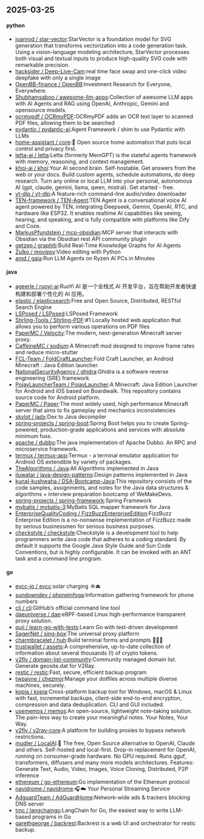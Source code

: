 ## 2025-03-25

#### python
* [joanrod / star-vector](https://github.com/joanrod/star-vector):StarVector is a foundation model for SVG generation that transforms vectorization into a code generation task. Using a vision-language modeling architecture, StarVector processes both visual and textual inputs to produce high-quality SVG code with remarkable precision.
* [hacksider / Deep-Live-Cam](https://github.com/hacksider/Deep-Live-Cam):real time face swap and one-click video deepfake with only a single image
* [OpenBB-finance / OpenBB](https://github.com/OpenBB-finance/OpenBB):Investment Research for Everyone, Everywhere.
* [Shubhamsaboo / awesome-llm-apps](https://github.com/Shubhamsaboo/awesome-llm-apps):Collection of awesome LLM apps with AI Agents and RAG using OpenAI, Anthropic, Gemini and opensource models.
* [ocrmypdf / OCRmyPDF](https://github.com/ocrmypdf/OCRmyPDF):OCRmyPDF adds an OCR text layer to scanned PDF files, allowing them to be searched
* [pydantic / pydantic-ai](https://github.com/pydantic/pydantic-ai):Agent Framework / shim to use Pydantic with LLMs
* [home-assistant / core](https://github.com/home-assistant/core):🏡 Open source home automation that puts local control and privacy first.
* [letta-ai / letta](https://github.com/letta-ai/letta):Letta (formerly MemGPT) is the stateful agents framework with memory, reasoning, and context management.
* [khoj-ai / khoj](https://github.com/khoj-ai/khoj):Your AI second brain. Self-hostable. Get answers from the web or your docs. Build custom agents, schedule automations, do deep research. Turn any online or local LLM into your personal, autonomous AI (gpt, claude, gemini, llama, qwen, mistral). Get started - free.
* [yt-dlp / yt-dlp](https://github.com/yt-dlp/yt-dlp):A feature-rich command-line audio/video downloader
* [TEN-framework / TEN-Agent](https://github.com/TEN-framework/TEN-Agent):TEN Agent is a conversational voice AI agent powered by TEN, integrating Deepseek, Gemini, OpenAI, RTC, and hardware like ESP32. It enables realtime AI capabilities like seeing, hearing, and speaking, and is fully compatible with platforms like Dify and Coze.
* [MarkusPfundstein / mcp-obsidian](https://github.com/MarkusPfundstein/mcp-obsidian):MCP server that interacts with Obsidian via the Obsidian rest API community plugin
* [getzep / graphiti](https://github.com/getzep/graphiti):Build Real-Time Knowledge Graphs for AI Agents
* [Zulko / moviepy](https://github.com/Zulko/moviepy):Video editing with Python
* [amd / gaia](https://github.com/amd/gaia):Run LLM Agents on Ryzen AI PCs in Minutes

#### java
* [ageerle / ruoyi-ai](https://github.com/ageerle/ruoyi-ai):RuoYi AI 是一个全栈式 AI 开发平台，旨在帮助开发者快速构建和部署个性化的 AI 应用。
* [elastic / elasticsearch](https://github.com/elastic/elasticsearch):Free and Open Source, Distributed, RESTful Search Engine
* [LSPosed / LSPosed](https://github.com/LSPosed/LSPosed):LSPosed Framework
* [Stirling-Tools / Stirling-PDF](https://github.com/Stirling-Tools/Stirling-PDF):#1 Locally hosted web application that allows you to perform various operations on PDF files
* [PaperMC / Velocity](https://github.com/PaperMC/Velocity):The modern, next-generation Minecraft server proxy.
* [CaffeineMC / sodium](https://github.com/CaffeineMC/sodium):A Minecraft mod designed to improve frame rates and reduce micro-stutter
* [FCL-Team / FoldCraftLauncher](https://github.com/FCL-Team/FoldCraftLauncher):Fold Craft Launcher, an Android Minecraft : Java Edition launcher.
* [NationalSecurityAgency / ghidra](https://github.com/NationalSecurityAgency/ghidra):Ghidra is a software reverse engineering (SRE) framework
* [PojavLauncherTeam / PojavLauncher](https://github.com/PojavLauncherTeam/PojavLauncher):A Minecraft: Java Edition Launcher for Android and iOS based on Boardwalk. This repository contains source code for Android platform.
* [PaperMC / Paper](https://github.com/PaperMC/Paper):The most widely used, high performance Minecraft server that aims to fix gameplay and mechanics inconsistencies
* [skylot / jadx](https://github.com/skylot/jadx):Dex to Java decompiler
* [spring-projects / spring-boot](https://github.com/spring-projects/spring-boot):Spring Boot helps you to create Spring-powered, production-grade applications and services with absolute minimum fuss.
* [apache / dubbo](https://github.com/apache/dubbo):The java implementation of Apache Dubbo. An RPC and microservice framework.
* [termux / termux-app](https://github.com/termux/termux-app):Termux - a terminal emulator application for Android OS extendible by variety of packages.
* [TheAlgorithms / Java](https://github.com/TheAlgorithms/Java):All Algorithms implemented in Java
* [iluwatar / java-design-patterns](https://github.com/iluwatar/java-design-patterns):Design patterns implemented in Java
* [kunal-kushwaha / DSA-Bootcamp-Java](https://github.com/kunal-kushwaha/DSA-Bootcamp-Java):This repository consists of the code samples, assignments, and notes for the Java data structures & algorithms + interview preparation bootcamp of WeMakeDevs.
* [spring-projects / spring-framework](https://github.com/spring-projects/spring-framework):Spring Framework
* [mybatis / mybatis-3](https://github.com/mybatis/mybatis-3):MyBatis SQL mapper framework for Java
* [EnterpriseQualityCoding / FizzBuzzEnterpriseEdition](https://github.com/EnterpriseQualityCoding/FizzBuzzEnterpriseEdition):FizzBuzz Enterprise Edition is a no-nonsense implementation of FizzBuzz made by serious businessmen for serious business purposes.
* [checkstyle / checkstyle](https://github.com/checkstyle/checkstyle):Checkstyle is a development tool to help programmers write Java code that adheres to a coding standard. By default it supports the Google Java Style Guide and Sun Code Conventions, but is highly configurable. It can be invoked with an ANT task and a command line program.

#### go
* [evcc-io / evcc](https://github.com/evcc-io/evcc):solar charging ☀️🚘
* [sundowndev / phoneinfoga](https://github.com/sundowndev/phoneinfoga):Information gathering framework for phone numbers
* [cli / cli](https://github.com/cli/cli):GitHub’s official command line tool
* [daeuniverse / dae](https://github.com/daeuniverse/dae):eBPF-based Linux high-performance transparent proxy solution.
* [quii / learn-go-with-tests](https://github.com/quii/learn-go-with-tests):Learn Go with test-driven development
* [SagerNet / sing-box](https://github.com/SagerNet/sing-box):The universal proxy platform
* [charmbracelet / huh](https://github.com/charmbracelet/huh):Build terminal forms and prompts 🤷🏻‍♀️
* [trustwallet / assets](https://github.com/trustwallet/assets):A comprehensive, up-to-date collection of information about several thousands (!) of crypto tokens.
* [v2fly / domain-list-community](https://github.com/v2fly/domain-list-community):Community managed domain list. Generate geosite.dat for V2Ray.
* [restic / restic](https://github.com/restic/restic):Fast, secure, efficient backup program
* [twpayne / chezmoi](https://github.com/twpayne/chezmoi):Manage your dotfiles across multiple diverse machines, securely.
* [kopia / kopia](https://github.com/kopia/kopia):Cross-platform backup tool for Windows, macOS & Linux with fast, incremental backups, client-side end-to-end encryption, compression and data deduplication. CLI and GUI included.
* [usememos / memos](https://github.com/usememos/memos):An open-source, lightweight note-taking solution. The pain-less way to create your meaningful notes. Your Notes, Your Way.
* [v2fly / v2ray-core](https://github.com/v2fly/v2ray-core):A platform for building proxies to bypass network restrictions.
* [mudler / LocalAI](https://github.com/mudler/LocalAI):🤖 The free, Open Source alternative to OpenAI, Claude and others. Self-hosted and local-first. Drop-in replacement for OpenAI, running on consumer-grade hardware. No GPU required. Runs gguf, transformers, diffusers and many more models architectures. Features: Generate Text, Audio, Video, Images, Voice Cloning, Distributed, P2P inference
* [ethereum / go-ethereum](https://github.com/ethereum/go-ethereum):Go implementation of the Ethereum protocol
* [navidrome / navidrome](https://github.com/navidrome/navidrome):🎧☁️ Your Personal Streaming Service
* [AdguardTeam / AdGuardHome](https://github.com/AdguardTeam/AdGuardHome):Network-wide ads & trackers blocking DNS server
* [tmc / langchaingo](https://github.com/tmc/langchaingo):LangChain for Go, the easiest way to write LLM-based programs in Go
* [garethgeorge / backrest](https://github.com/garethgeorge/backrest):Backrest is a web UI and orchestrator for restic backup.
